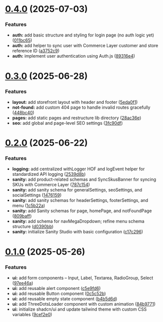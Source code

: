 # [0.4.0](https://github.com/nilotpaldhar/storekeeper/compare/v0.3.0...v0.4.0) (2025-07-03)


### Features

* **auth:** add basic structure and styling for login page (no auth logic yet) ([011bc65](https://github.com/nilotpaldhar/storekeeper/commit/011bc65bd15ef7b6962fae3d4bed1a7d3eba7289))
* **auth:** add helper to sync user with Commerce Layer customer and store reference ID ([a3752c9](https://github.com/nilotpaldhar/storekeeper/commit/a3752c95c9c5d0a981941e5aa8b848b00ddab947))
* **auth:** implement user authentication using Auth.js ([89316e4](https://github.com/nilotpaldhar/storekeeper/commit/89316e47559878b76418fcd8fb75bb84b4211d0e))



# [0.3.0](https://github.com/nilotpaldhar/storekeeper/compare/v0.2.0...v0.3.0) (2025-06-28)


### Features

* **layout:** add storefront layout with header and footer ([5eda0f1](https://github.com/nilotpaldhar/storekeeper/commit/5eda0f1fd8d08682d372fc5e219bd4bf41444677))
* **not-found:** add custom 404 page to handle invalid routes gracefully ([448bc40](https://github.com/nilotpaldhar/storekeeper/commit/448bc400ba78e3023c6169e404598867ee251195))
* **pages:** add static pages and restructure lib directory ([28ac36e](https://github.com/nilotpaldhar/storekeeper/commit/28ac36e8a61edadd3fae689bf4c8570c0a2d1548))
* **seo:** add global and page-level SEO settings ([3fc90df](https://github.com/nilotpaldhar/storekeeper/commit/3fc90dfbb32b033feab7766856a1d16edbb5b0af))



# [0.2.0](https://github.com/nilotpaldhar/storekeeper/compare/v0.1.0...v0.2.0) (2025-06-22)


### Features

* **logging:** add centralized withLogger HOF and logEvent helper for standardized API logging ([2539d8b](https://github.com/nilotpaldhar/storekeeper/commit/2539d8b98b55b90868418749f2f007d1a9429067))
* **sanity:** add product-related schemas and SyncSkusBanner for syncing SKUs with Commerce Layer ([787c154](https://github.com/nilotpaldhar/storekeeper/commit/787c1541072fda614348b2de844e2914052391b2))
* **sanity:** add sanity schema for generalSettings, seoSettings, and socialSettings ([1476159](https://github.com/nilotpaldhar/storekeeper/commit/14761590055d210fcebd93c8a5567b6e1782f911))
* **sanity:** add sanity schemas for headerSettings, footerSettings, and menu ([1c5b22a](https://github.com/nilotpaldhar/storekeeper/commit/1c5b22acb21493e4bac541a15603934079239934))
* **sanity:** add Sanity schemas for page, homePage, and notFoundPage ([809baff](https://github.com/nilotpaldhar/storekeeper/commit/809baff9208b018afdf3fae23bef761a3695295f))
* **sanity:** add schema for navMegaDropdown; refine menu schema structure ([d0390bb](https://github.com/nilotpaldhar/storekeeper/commit/d0390bb09ba350e7457dc18dc6de6e8d0424c7ce))
* **sanity:** initialize Sanity Studio with basic configuration ([c17c296](https://github.com/nilotpaldhar/storekeeper/commit/c17c2961d0ade8259debae53dcfad842de348279))



# [0.1.0](https://github.com/nilotpaldhar/storekeeper/compare/9cef2e05ea76a688759c403a328e991374a7f966...v0.1.0) (2025-05-26)


### Features

* **ui:** add form components – Input, Label, Textarea, RadioGroup, Select ([97ee46a](https://github.com/nilotpaldhar/storekeeper/commit/97ee46a291db1b6bbe61f55af5a67c67c6eab77e))
* **ui:** add reusable alert component ([c5e9fd6](https://github.com/nilotpaldhar/storekeeper/commit/c5e9fd609ec1ba7fcffc984560e9b7b11e5ee2b0))
* **ui:** add reusable Button component ([0c5c52b](https://github.com/nilotpaldhar/storekeeper/commit/0c5c52b5ea6fd1265e1bb8610162edd8449eb6d6))
* **ui:** add reusable empty state component ([b4b5d6d](https://github.com/nilotpaldhar/storekeeper/commit/b4b5d6d668e6b765d44757019db851c011e2b1c3))
* **ui:** add ThreeDotsLoader component with custom animation ([84b9771](https://github.com/nilotpaldhar/storekeeper/commit/84b977149a50c4a30bdf6d6200b8d49b79fc8aac))
* **ui:** initialize shadcn/ui and update tailwind theme with custom CSS variables ([9cef2e0](https://github.com/nilotpaldhar/storekeeper/commit/9cef2e05ea76a688759c403a328e991374a7f966))



